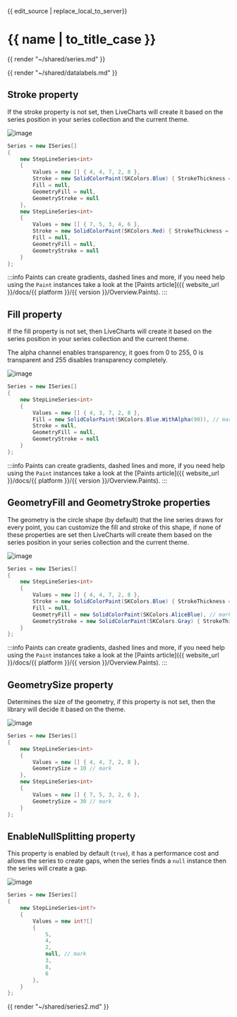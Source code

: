 <div id="edit-this-article-source">
    {{ edit_source | replace_local_to_server}}
</div>

# {{ name | to_title_case }}

{{ render "~/shared/series.md" }}

{{ render "~/shared/datalabels.md" }}

## Stroke property

If the stroke property is not set, then LiveCharts will create it based on the series position in your series collection
and the current theme.

![image](https://raw.githubusercontent.com/beto-rodriguez/LiveCharts2/dev/docs/_assets/stepstroke.png)

```csharp
Series = new ISeries[]
{
    new StepLineSeries<int>
    {
        Values = new [] { 4, 4, 7, 2, 8 },
        Stroke = new SolidColorPaint(SKColors.Blue) { StrokeThickness = 4 }, // mark
        Fill = null,
        GeometryFill = null,
        GeometryStroke = null
    },
    new StepLineSeries<int>
    {
        Values = new [] { 7, 5, 3, 4, 6 },
        Stroke = new SolidColorPaint(SKColors.Red) { StrokeThickness = 8 }, // mark
        Fill = null,
        GeometryFill = null,
        GeometryStroke = null
    }
};
```

:::info
Paints can create gradients, dashed lines and more, if you need help using the `Paint` instances take 
a look at the [Paints article]({{ website_url }}/docs/{{ platform }}/{{ version }}/Overview.Paints).
:::

## Fill property

If the fill property is not set, then LiveCharts will create it based on the series position in your series collection
and the current theme.

The alpha channel enables transparency, it goes from 0 to 255, 0 is transparent and 255 disables transparency completely.

![image](https://raw.githubusercontent.com/beto-rodriguez/LiveCharts2/dev/docs/_assets/stepfill.png)

```csharp
Series = new ISeries[]
{
    new StepLineSeries<int>
    {
        Values = new [] { 4, 3, 7, 2, 8 },
        Fill = new SolidColorPaint(SKColors.Blue.WithAlpha(90)), // mark
        Stroke = null,
        GeometryFill = null,
        GeometryStroke = null
    }
};
```

:::info
Paints can create gradients, dashed lines and more, if you need help using the `Paint` instances take 
a look at the [Paints article]({{ website_url }}/docs/{{ platform }}/{{ version }}/Overview.Paints).
:::

## GeometryFill and GeometryStroke properties

The geometry is the circle shape (by default) that the line series draws for every point, you can customize
the fill and stroke of this shape, if none of these properties are set then LiveCharts will create them based on 
the series position in your series collection and the current theme.

![image](https://raw.githubusercontent.com/beto-rodriguez/LiveCharts2/dev/docs/_assets/stepgeometrystrokefill.png)

```csharp
Series = new ISeries[]
{
    new StepLineSeries<int>
    {
        Values = new [] { 4, 4, 7, 2, 8 },
        Stroke = new SolidColorPaint(SKColors.Blue) { StrokeThickness = 4 },
        Fill = null,
        GeometryFill = new SolidColorPaint(SKColors.AliceBlue), // mark
        GeometryStroke = new SolidColorPaint(SKColors.Gray) { StrokeThickness = 4 } // mark
    }
};
```

:::info
Paints can create gradients, dashed lines and more, if you need help using the `Paint` instances take 
a look at the [Paints article]({{ website_url }}/docs/{{ platform }}/{{ version }}/Overview.Paints).
:::

## GeometrySize property

Determines the size of the geometry, if this property is not set, then the library will decide it based on the theme.

![image](https://raw.githubusercontent.com/beto-rodriguez/LiveCharts2/dev/docs/_assets/stepgeometrysize.png)

```csharp
Series = new ISeries[]
{
    new StepLineSeries<int>
    {
        Values = new [] { 4, 4, 7, 2, 8 },
        GeometrySize = 10 // mark
    },
    new StepLineSeries<int>
    {
        Values = new [] { 7, 5, 3, 2, 6 },
        GeometrySize = 30 // mark
    }
};
```

## EnableNullSplitting property

This property is enabled by default (`true`), it has a performance cost and allows the series to create gaps, when the
series finds a `null` instance then the series will create a gap.

![image](https://raw.githubusercontent.com/beto-rodriguez/LiveCharts2/dev/docs/_assets/stepnullsplit.png)

```csharp
Series = new ISeries[]
{
    new StepLineSeries<int?>
    {
        Values = new int?[] 
        { 
            5, 
            4, 
            2, 
            null, // mark
            3, 
            8, 
            6 
        },
    }
};
```

{{ render "~/shared/series2.md" }}
